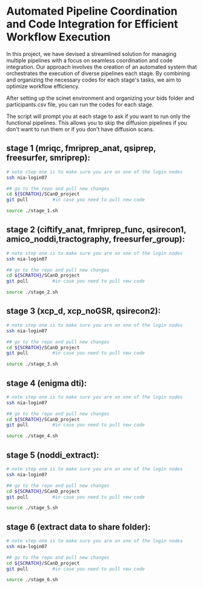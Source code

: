 # Automated Pipeline Coordination and Code Integration for Efficient Workflow Execution

In this project, we have devised a streamlined solution for managing multiple pipelines with a focus on seamless coordination and code integration. Our approach involves the creation of an automated system that orchestrates the execution of diverse pipelines each stage. By combining and organizing the necessary codes for each stage's tasks, we aim to optimize workflow efficiency.

After setting up the scinet environment and organizing your bids folder and participants.csv file, you can run the codes for each stage.

The script will prompt you at each stage to ask if you want to run only the functional pipelines. This allows you to skip the diffusion pipelines if you don't want to run them or if you don't have diffusion scans.

## stage 1 (mriqc, fmriprep_anat, qsiprep, freesurfer, smriprep):
```sh
# note step one is to make sure you are on one of the login nodes
ssh nia-login07

## go to the repo and pull new changes
cd ${SCRATCH}/SCanD_project
git pull         #in case you need to pull new code

source ./stage_1.sh
```


## stage 2 (ciftify_anat, fmriprep_func, qsirecon1, amico_noddi,tractography, freesurfer_group):

```sh
# note step one is to make sure you are on one of the login nodes
ssh nia-login07

## go to the repo and pull new changes
cd ${SCRATCH}/SCanD_project
git pull         #in case you need to pull new code

source ./stage_2.sh
```

## stage 3 (xcp_d, xcp_noGSR, qsirecon2):

```sh
# note step one is to make sure you are on one of the login nodes
ssh nia-login07

## go to the repo and pull new changes
cd ${SCRATCH}/SCanD_project
git pull         #in case you need to pull new code

source ./stage_3.sh
```

## stage 4 (enigma dti):

```sh
# note step one is to make sure you are on one of the login nodes
ssh nia-login07

## go to the repo and pull new changes
cd ${SCRATCH}/SCanD_project
git pull         #in case you need to pull new code

source ./stage_4.sh
```

## stage 5 (noddi_extract):

```sh
# note step one is to make sure you are on one of the login nodes
ssh nia-login07

## go to the repo and pull new changes
cd ${SCRATCH}/SCanD_project
git pull         #in case you need to pull new code

source ./stage_5.sh
```

## stage 6 (extract data to share folder):

```sh
# note step one is to make sure you are on one of the login nodes
ssh nia-login07

## go to the repo and pull new changes
cd ${SCRATCH}/SCanD_project
git pull         #in case you need to pull new code

source ./stage_6.sh
```
